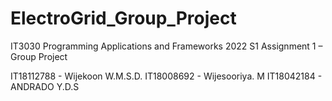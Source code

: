 # ElectroGrid_Group_Project
IT3030 Programming Applications and Frameworks 2022 S1 Assignment 1 – Group Project

IT18112788 - Wijekoon W.M.S.D.
IT18008692 - Wijesooriya. M
IT18042184 - ANDRADO Y.D.S
